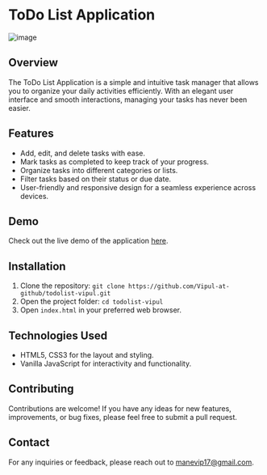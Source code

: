 # ToDo List Application
![image](https://github.com/Vipul-at-github/todolist-vipul/assets/107127776/a53f499d-755d-4562-9542-92a034273482)


## Overview

The ToDo List Application is a simple and intuitive task manager that allows you to organize your daily activities efficiently. With an elegant user interface and smooth interactions, managing your tasks has never been easier.

## Features

- Add, edit, and delete tasks with ease.
- Mark tasks as completed to keep track of your progress.
- Organize tasks into different categories or lists.
- Filter tasks based on their status or due date.
- User-friendly and responsive design for a seamless experience across devices.

## Demo

Check out the live demo of the application [here]((https://vipul-at-github.github.io/todolist-vipul/)).

## Installation

1. Clone the repository: `git clone https://github.com/Vipul-at-github/todolist-vipul.git`
2. Open the project folder: `cd todolist-vipul`
3. Open `index.html` in your preferred web browser.

## Technologies Used

- HTML5, CSS3 for the layout and styling.
- Vanilla JavaScript for interactivity and functionality.

## Contributing

Contributions are welcome! If you have any ideas for new features, improvements, or bug fixes, please feel free to submit a pull request.


## Contact

For any inquiries or feedback, please reach out to [manevip17@gmail.com](mailto:manevip17@gmail.com).
